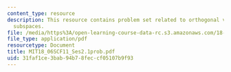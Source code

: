 ```yaml
---
content_type: resource
description: This resource contains problem set related to orthogonal vectors and
  subspaces.
file: /media/https%3A/open-learning-course-data-rc.s3.amazonaws.com/18-06sc-linear-algebra-fall-2011/31faf1ce3bab94b78feccf05107b9f93_MIT18_06SCF11_Ses2.1prob.pdf
file_type: application/pdf
resourcetype: Document
title: MIT18_06SCF11_Ses2.1prob.pdf
uid: 31faf1ce-3bab-94b7-8fec-cf05107b9f93
---
```

